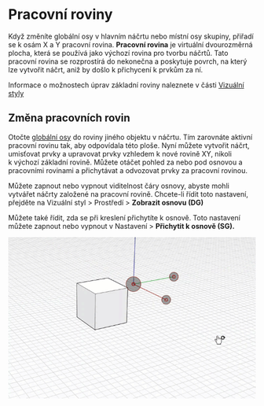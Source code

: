 # Pracovní roviny

Když změníte globální osy v hlavním náčrtu nebo místní osy skupiny, přiřadí se k osám X a Y pracovní rovina. **Pracovní rovina** je virtuální dvourozměrná plocha, která se používá jako výchozí rovina pro tvorbu náčrtů. Tato pracovní rovina se rozprostírá do nekonečna a poskytuje povrch, na který lze vytvořit náčrt, aniž by došlo k přichycení k prvkům za ní.

Informace o možnostech úprav základní roviny naleznete v části [Vizuální styly](../formit-primer/part-i/visual-settings.md)

## Změna pracovních rovin

Otočte [globální osy](world-axes.md) do roviny jiného objektu v náčrtu. Tím zarovnáte aktivní pracovní rovinu tak, aby odpovídala této ploše. Nyní můžete vytvořit náčrt, umisťovat prvky a upravovat prvky vzhledem k nové rovině XY, nikoli k výchozí základní rovině. Můžete otáčet pohled za nebo pod osnovou a pracovními rovinami a přichytávat a odvozovat prvky za pracovní rovinou.

Můžete zapnout nebo vypnout viditelnost čáry osnovy, abyste mohli vytvářet náčrty založené na pracovní rovině. Chcete-li řídit toto nastavení, přejděte na Vizuální styl &gt; Prostředí &gt; **Zobrazit osnovu \(DG\)**

Můžete také řídit, zda se při kreslení přichytíte k osnově. Toto nastavení můžete zapnout nebo vypnout v Nastavení > **Přichytit k osnově \(SG\).**

![](../.gitbook/assets/work-plane.gif)

